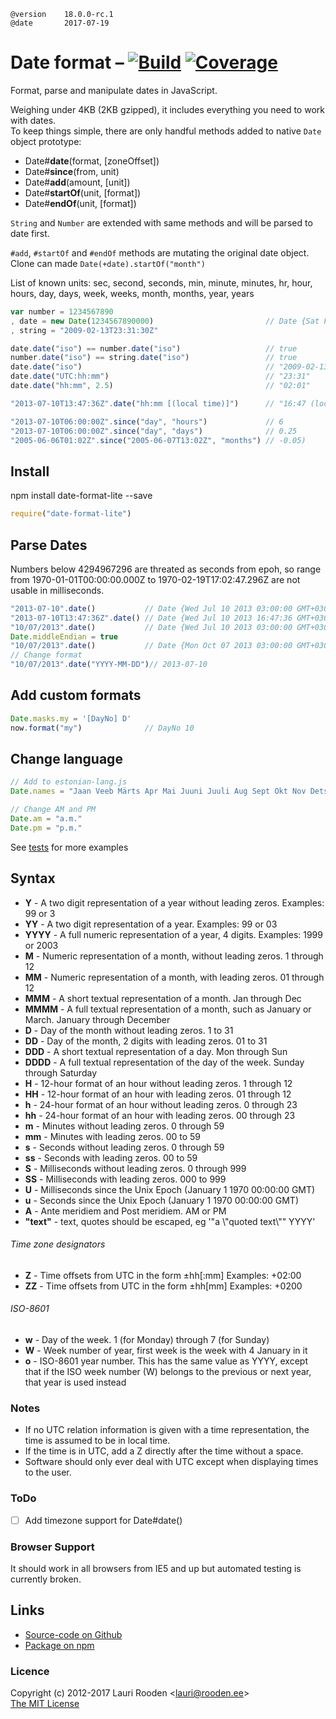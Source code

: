 [1]: https://secure.travis-ci.org/litejs/date-format-lite.png
[2]: https://travis-ci.org/litejs/date-format-lite
[3]: https://coveralls.io/repos/litejs/date-format-lite/badge.png
[4]: https://coveralls.io/r/litejs/date-format-lite
[tests]: https://raw.github.com/litejs/date-format-lite/master/tests/run.js "tests/run.js"


    @version    18.0.0-rc.1
    @date       2017-07-19


Date format &ndash; [![Build][1]][2] [![Coverage][3]][4]
===========

Format, parse and manipulate dates in JavaScript.

Weighing under 4KB (2KB gzipped),
it includes everything you need to work with dates.  
To keep things simple,
there are only handful methods added
to native `Date` object prototype:


 - Date#**date**(format, [zoneOffset])
 - Date#**since**(from, unit)
 - Date#**add**(amount, [unit])
 - Date#**startOf**(unit, [format])
 - Date#**endOf**(unit, [format])


`String` and `Number` are extended with same methods
and will be parsed to date first.

`#add`, `#startOf` and `#endOf` methods are mutating the original date object. Clone can made `Date(+date).startOf("month")`

List of known units: sec, second, seconds, min, minute, minutes, hr, hour, hours, day, days, week, weeks, month, months, year, years

```javascript
var number = 1234567890
, date = new Date(1234567890000)                         // Date {Sat Feb 14 2009 01:31:30 GMT+0200}
, string = "2009-02-13T23:31:30Z"

date.date("iso") == number.date("iso")                   // true
number.date("iso") == string.date("iso")                 // true
date.date("iso")                                         // "2009-02-13T23:31:30Z"
date.date("UTC:hh:mm")                                   // "23:31"
date.date("hh:mm", 2.5)                                  // "02:01"

"2013-07-10T13:47:36Z".date("hh:mm [(local time)]")      // "16:47 (local time)"

"2013-07-10T06:00:00Z".since("day", "hours")             // 6
"2013-07-10T06:00:00Z".since("day", "days")              // 0.25
"2005-06-06T01:02Z".since("2005-06-07T13:02Z", "months") // -0.05)
```

Install
-------

npm install date-format-lite --save

```javascript
require("date-format-lite")
```

Parse Dates
-----------

Numbers below 4294967296 are threated as seconds from epoh,
so range from 1970-01-01T00:00:00.000Z to 1970-02-19T17:02:47.296Z
are not usable in milliseconds.

```javascript
"2013-07-10".date()           // Date {Wed Jul 10 2013 03:00:00 GMT+0300 (EEST)}
"2013-07-10T13:47:36Z".date() // Date {Wed Jul 10 2013 16:47:36 GMT+0300 (EEST)}
"10/07/2013".date()           // Date {Wed Jul 10 2013 03:00:00 GMT+0300 (EEST)}
Date.middleEndian = true
"10/07/2013".date()           // Date {Mon Oct 07 2013 03:00:00 GMT+0300 (EEST)}
// Change format
"10/07/2013".date("YYYY-MM-DD")// 2013-07-10
```


Add custom formats
------------------

```javascript
Date.masks.my = '[DayNo] D'
now.format("my")              // DayNo 10
```

Change language
---------------

```javascript
// Add to estonian-lang.js
Date.names = "Jaan Veeb Märts Apr Mai Juuni Juuli Aug Sept Okt Nov Dets jaanuar veebruar märts aprill mai juuni juuli august september oktoober november detsember P E T K N R L pühapäev esmaspäev teisipäev kolmapäev neljapäev reede laupäev".split(" ")

// Change AM and PM
Date.am = "a.m."
Date.pm = "p.m."
```


See [tests][tests] for more examples

Syntax
------

- **Y**     - A two digit representation of a year without leading zeros. Examples: 99 or 3
- **YY**    - A two digit representation of a year. Examples: 99 or 03
- **YYYY**  - A full numeric representation of a year, 4 digits. Examples: 1999 or 2003
- **M**     - Numeric representation of a month, without leading zeros. 1 through 12
- **MM**    - Numeric representation of a month, with leading zeros. 01 through 12
- **MMM**   - A short textual representation of a month. Jan through Dec
- **MMMM**  - A full textual representation of a month, such as January or March. January through December
- **D**     - Day of the month without leading zeros. 1 to 31
- **DD**    - Day of the month, 2 digits with leading zeros. 01 to 31
- **DDD**   - A short textual representation of a day. Mon through Sun
- **DDDD**  - A full textual representation of the day of the week. Sunday through Saturday
- **H**     - 12-hour format of an hour without leading zeros. 1 through 12
- **HH**    - 12-hour format of an hour with leading zeros. 01 through 12
- **h**     - 24-hour format of an hour without leading zeros. 0 through 23
- **hh**    - 24-hour format of an hour with leading zeros. 00 through 23
- **m**     - Minutes without leading zeros. 0 through 59
- **mm**    - Minutes with leading zeros. 00 to 59
- **s**     - Seconds without leading zeros. 0 through 59
- **ss**    - Seconds with leading zeros. 00 to 59
- **S**     - Milliseconds without leading zeros. 0 through 999
- **SS**    - Milliseconds with leading zeros. 000 to 999
- **U**     - Milliseconds since the Unix Epoch (January 1 1970 00:00:00 GMT)
- **u**     - Seconds since the Unix Epoch (January 1 1970 00:00:00 GMT)
- **A**     - Ante meridiem and Post meridiem. AM or PM
- **"text"** - text, quotes should be escaped, eg '"a \\"quoted text\\"" YYYY'

###### Time zone designators
- **Z**     - Time offsets from UTC in the form ±hh[:mm] Examples: +02:00
- **ZZ**    - Time offsets from UTC in the form ±hh[mm] Examples:  +0200

###### ISO-8601
- **w**     - Day of the week. 1 (for Monday) through 7 (for Sunday)
- **W**     - Week number of year, first week is the week with 4 January in it
- **o**     - ISO-8601 year number. This has the same value as YYYY,
except that if the ISO week number (W) belongs to the previous or next year,
that year is used instead

### Notes

- If no UTC relation information is given with a time representation, the time is assumed to be in local time.
- If the time is in UTC, add a Z directly after the time without a space.
- Software should only ever deal with UTC except when displaying times to the user.

### ToDo

- [ ] Add timezone support for Date#date()

### Browser Support

It should work in all browsers from IE5 and up but automated testing is currently broken.


Links
-----

-   [Source-code on Github](https://github.com/litejs/date-format-lite)
-   [Package on npm](https://npmjs.org/package/date-format-lite)

### Licence

Copyright (c) 2012-2017 Lauri Rooden &lt;lauri@rooden.ee&gt;  
[The MIT License](http://lauri.rooden.ee/mit-license.txt)


